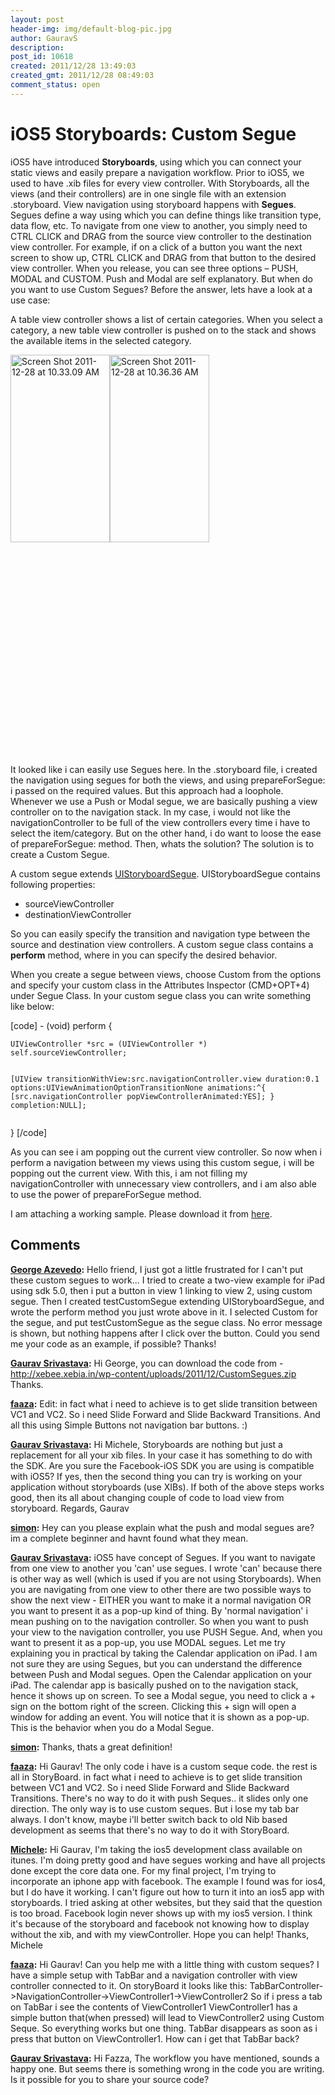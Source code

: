 ```yaml
---
layout: post
header-img: img/default-blog-pic.jpg
author: GauravS
description: 
post_id: 10618
created: 2011/12/28 13:49:03
created_gmt: 2011/12/28 08:49:03
comment_status: open
---
```


# iOS5 Storyboards: Custom Segue

<p>iOS5 have introduced <strong>Storyboards</strong>, using which you can connect your static views and easily prepare a navigation workflow. Prior to iOS5, we used to have .xib files for every view controller. With Storyboards, all the views (and their controllers) are in one single file with an extension .storyboard. View navigation using storyboard happens with <strong>Segues</strong>. Segues define a way using which you can define things like transition type, data flow, etc. To navigate from one view to another, you simply need to CTRL CLICK and DRAG from the source view controller to the destination view controller. For example, if on a click of a button you want the next screen to show up, CTRL CLICK and DRAG from that button to the desired view controller. When you release, you can see three options – PUSH, MODAL and CUSTOM. Push and Modal are self explanatory. But when do you want to use Custom Segues? Before the answer, lets have a look at a use case:</p>
<!--more-->

<p>A table view controller shows a list of certain categories. When you select a category, a new table view controller is pushed on to the stack and shows the available items in the selected category.</p>
<p><a href="http://xebee.xebia.in/2011/12/28/ios5-storyboards-custom-segue/screen-shot-2011-12-28-at-10-36-36-am/" rel="attachment wp-att-10619"></a><a href="http://xebee.xebia.in/2011/12/28/ios5-storyboards-custom-segue/screen-shot-2011-12-28-at-10-33-09-am/" rel="attachment wp-att-10620"><img height="300" width="159" src="http://xebee.xebia.in/wp-content/uploads/2011/12/Screen-Shot-2011-12-28-at-10.33.09-AM-159x300.png" title="Screen Shot 2011-12-28 at 10.33.09 AM" class="alignleft size-medium wp-image-10620" /></a><a href="http://xebee.xebia.in/2011/12/28/ios5-storyboards-custom-segue/screen-shot-2011-12-28-at-10-36-36-am/" rel="attachment wp-att-10619"><img height="300" width="159" src="http://xebee.xebia.in/wp-content/uploads/2011/12/Screen-Shot-2011-12-28-at-10.36.36-AM-159x300.png" title="Screen Shot 2011-12-28 at 10.36.36 AM" class="alignleft size-medium wp-image-10619" /></a></p>
<p>&nbsp;</p>
<p>&nbsp;</p>
<p>&nbsp;</p>
<p>&nbsp;</p>
<p>&nbsp;</p>
<p>&nbsp;</p>
<p>&nbsp;</p>
<p>&nbsp;</p>
<p>&nbsp;</p>
<p>&nbsp;</p>
<p>&nbsp;</p>
<p>It looked like i can easily use Segues here. In the .storyboard file, i created the navigation using segues for both the views, and using prepareForSegue: i passed on the required values. But this approach had a loophole. Whenever we use a Push or Modal segue, we are basically pushing a view controller on to the navigation stack. In my case, i would not like the navigationController to be full of the view controllers every time i have to select the item/category. But on the other hand, i do want to loose the ease of prepareForSegue: method. Then, whats the solution? The solution is to create a Custom Segue.</p>
<p>A custom segue extends <a target="_blank" href="http://developer.apple.com/library/IOs/#documentation/UIKit/Reference/UIStoryboardSegue_Class/Reference/Reference.html">UIStoryboardSegue</a>. UIStoryboardSegue contains following properties:
<ul>
    <li>sourceViewController</li>
    <li>destinationViewController</li>
</ul>
So you can easily specify the transition and navigation type between the source and destination view controllers. A custom segue class contains a <strong>perform</strong> method, where in you can specify the desired behavior.</p>
<p>When you create a segue between views, choose Custom from the options and specify your custom class in the Attributes Inspector (CMD+OPT+4) under Segue Class. In your custom segue class you can write something like below:</p>
<p>[code]
- (void) perform {</p>
<pre><code>UIViewController *src = (UIViewController *) self.sourceViewController;

[UIView transitionWithView:src.navigationController.view duration:0.1
                   options:UIViewAnimationOptionTransitionNone
                animations:^{
                    [src.navigationController popViewControllerAnimated:YES];
                }
                completion:NULL];
</code></pre>
<p>}
[/code]</p>
<p>As you can see i am popping out the current view controller. So now when i perform a navigation between my views using this custom segue, i will be popping out the current view. With this, i am not filling my navigationController with unnecessary view controllers, and i am also able to use the power of prepareForSegue method.</p>
<p>I am attaching a working sample. Please download it from <a href="http://xebee.xebia.in/wp-content/uploads/2011/12/CustomSegues.zip">here</a>.</p>

## Comments

**[George Azevedo](#6560 "2012-01-03 00:14:26"):** Hello friend, I just got a little frustrated for I can't put these custom segues to work... I tried to create a two-view example for iPad using sdk 5.0, then i put a button in view 1 linking to view 2, using custom segue. Then I created testCustomSegue extending UIStoryboardSegue, and wrote the perform method you just wrote above in it. I selected Custom for the segue, and put testCustomSegue as the segue class. No error message is shown, but nothing happens after I click over the button. Could you send me your code as an example, if possible? Thanks!

**[Gaurav Srivastava](#6569 "2012-01-03 12:02:05"):** Hi George, you can download the code from - http://xebee.xebia.in/wp-content/uploads/2011/12/CustomSegues.zip Thanks.

**[faaza](#7536 "2012-02-11 19:19:37"):** Edit: in fact what i need to achieve is to get slide transition between VC1 and VC2. So i need Slide Forward and Slide Backward Transitions. And all this using Simple Buttons not navigation bar buttons. :)

**[Gaurav Srivastava](#8654 "2012-05-02 13:26:12"):** Hi Michele, Storyboards are nothing but just a replacement for all your xib files. In your case it has something to do with the SDK. Are you sure the Facebook-iOS SDK you are using is compatible with iOS5? If yes, then the second thing you can try is working on your application without storyboards (use XIBs). If both of the above steps works good, then its all about changing couple of code to load view from storyboard. Regards, Gaurav

**[simon](#6951 "2012-01-15 09:07:47"):** Hey can you please explain what the push and modal segues are? im a complete beginner and havnt found what they mean.

**[Gaurav Srivastava](#6977 "2012-01-16 14:51:52"):** iOS5 have concept of Segues. If you want to navigate from one view to another you 'can' use segues. I wrote 'can' because there is other way as well (which is used if you are not using Storyboards). When you are navigating from one view to other there are two possible ways to show the next view - EITHER you want to make it a normal navigation OR you want to present it as a pop-up kind of thing. By 'normal navigation' i mean pushing on to the navigation controller. So when you want to push your view to the navigation controller, you use PUSH Segue. And, when you want to present it as a pop-up, you use MODAL segues. Let me try explaining you in practical by taking the Calendar application on iPad. I am not sure they are using Segues, but you can understand the difference between Push and Modal segues. Open the Calendar application on your iPad. The calendar app is basically pushed on to the navigation stack, hence it shows up on screen. To see a Modal segue, you need to click a + sign on the bottom right of the screen. Clicking this + sign will open a window for adding an event. You will notice that it is shown as a pop-up. This is the behavior when you do a Modal Segue.

**[simon](#6979 "2012-01-16 16:22:07"):** Thanks, thats a great definition!

**[faaza](#7535 "2012-02-11 19:18:12"):** Hi Gaurav! The only code i have is a custom seque code. the rest is all in StoryBoard. in fact what i need to achieve is to get slide transition between VC1 and VC2. So i need Slide Forward and Slide Backward Transitions. There's no way to do it with push Seques.. it slides only one direction. The only way is to use custom seques. But i lose my tab bar always. I don't know, maybe i'll better switch back to old Nib based development as seems that there's no way to do it with StoryBoard.

**[Michele](#8644 "2012-05-01 23:36:57"):** Hi Gaurav, I'm taking the ios5 development class available on itunes. I'm doing pretty good and have segues working and have all projects done except the core data one. For my final project, I'm trying to incorporate an iphone app with facebook. The example I found was for ios4, but I do have it working. I can't figure out how to turn it into an ios5 app with storyboards. I tried asking at other websites, but they said that the question is too broad. Facebook login never shows up with my ios5 version. I think it's because of the storyboard and facebook not knowing how to display without the xib, and with my viewController. Hope you can help! Thanks, Michele

**[faaza](#7393 "2012-02-06 13:03:04"):** Hi Gaurav! Can you help me with a little thing with custom seques? I have a simple setup with TabBar and a navigation controller with view controller connected to it. On storyBoard it looks like this: TabBarController->NavigationController->ViewController1->ViewController2 So if i press a tab on TabBar i see the contents of ViewController1 ViewController1 has a simple button that(when pressed) will lead to ViewController2 using Custom Seque. So everything works but one thing. TabBar disappears as soon as i press that button on ViewController1. How can i get that TabBar back?

**[Gaurav Srivastava](#7394 "2012-02-06 14:02:00"):** Hi Fazza, The workflow you have mentioned, sounds a happy one. But seems there is something wrong in the code you are writing. Is it possible for you to share your source code?

